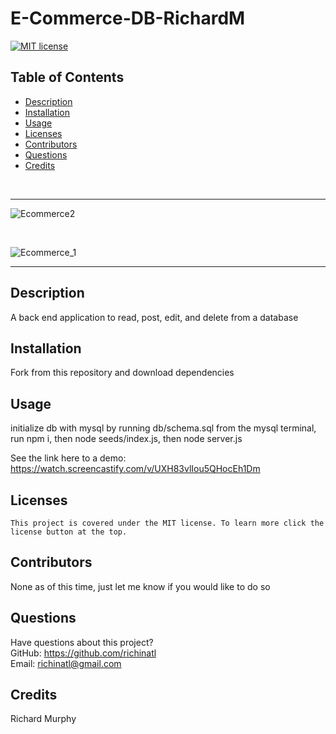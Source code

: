# E-Commerce-DB-RichardM

[![MIT license](https://img.shields.io/badge/License-MIT-blue.svg)](https://lbesson.mit-license.org/)



## Table of Contents

- [Description](#description)
- [Installation](#installation)
- [Usage](#usage)
- [Licenses](#licenses)
- [Contributors](#contributors)
- [Questions](#questions)
- [Credits](#credits)

<br>

---

![Ecommerce2](https://user-images.githubusercontent.com/95508564/162836900-78400c61-3428-4094-bf49-c629b5cd720c.png)

<br>

![Ecommerce_1](https://user-images.githubusercontent.com/95508564/162836977-ba61fbce-5d1a-4b5b-87ec-bd5212fc7998.png)

---




## Description

A back end application to read, post, edit, and delete from a database

## Installation

Fork from this repository and download dependencies

## Usage

initialize db with mysql by running db/schema.sql from the mysql terminal, run npm i, then node seeds/index.js, then node server.js

See the link here to a demo:
https://watch.screencastify.com/v/UXH83vlIou5QHocEh1Dm

## Licenses

    This project is covered under the MIT license. To learn more click the license button at the top.

## Contributors

None as of this time, just let me know if you would like to do so





## Questions

Have questions about this project?  
 GitHub: https://github.com/richinatl  
 Email: richinatl@gmail.com

## Credits

Richard Murphy
